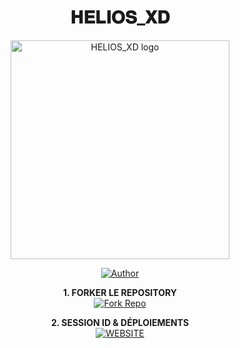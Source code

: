 <h1 align="center"> 𝐇𝐄𝐋𝐈𝐎𝐒_𝐗𝐃 </h1>

<p align="center">
  <a href="https://github.com/joelbrown797/HELIOS_XD">
    <img alt="HELIOS_XD logo" height="350" src="https://i.ibb.co/nqsRcKDB/Xploader4.jpg">
  </a>
</p>

<p align="center">
  <a href="https://github.com/joelbrown797">
    <img title="Author" src="https://img.shields.io/badge/HELIOS_XD-darkgreen?style=for-the-badge&logo=whatsapp">
  </a>
</p>

<p align="center">
    <strong>1. FORKER LE REPOSITORY</strong>
  <br>
    <a href="https://github.com/joelbrown797/HELIOS_XD/fork" target="_blank">
        <img alt="Fork Repo" src="https://img.shields.io/badge/Fork%20Repo-100000?style=for-the-badge&logo=scan&logoColor=white&labelColor=darkblue&color=darkblue"/>
    </a>
</p>

<p align="center">
    <strong>2. SESSION ID & DÉPLOIEMENTS</strong>
    <br>
    <a href="https://www.heliosxd.space/" target="_blank">
        <img alt="WEBSITE" src="https://img.shields.io/badge/Let's_Go-100000?style=for-the-badge&logo=scan&logoColor=white&labelColor=darkred&color=darkred"/>
    </a>
</p>

